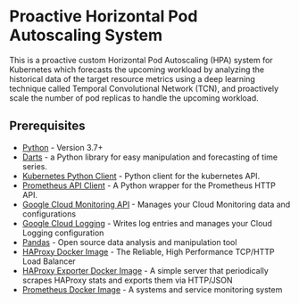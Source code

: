 # Proactive Horizontal Pod Autoscaling System

This is a proactive custom Horizontal Pod Autoscaling (HPA) system for Kubernetes which forecasts the upcoming workload by analyzing the historical data of the target resource metrics using a deep learning technique called Temporal Convolutional Network (TCN), and proactively scale the number of pod replicas to handle the upcoming workload.

## Prerequisites

- [Python](https://www.python.org/downloads/) - Version 3.7+
- [Darts](https://unit8co.github.io/darts/quickstart/00-quickstart.html#Installing-Darts) - a Python library for easy manipulation and forecasting of time series.
- [Kubernetes Python Client](https://github.com/kubernetes-client/python) - Python client for the kubernetes API.
- [Prometheus API Client](https://github.com/AICoE/prometheus-api-client-python) - A Python wrapper for the Prometheus HTTP API.
- [Google Cloud Monitoring API](https://github.com/googleapis/python-monitoring) - Manages your Cloud Monitoring data and configurations
- [Google Cloud Logging](https://github.com/googleapis/python-logging) - Writes log entries and manages your Cloud Logging configuration
- [Pandas](https://pandas.pydata.org/getting_started.html) - Open source data analysis and manipulation tool
- [HAProxy Docker Image](https://hub.docker.com/_/haproxy) - The Reliable, High Performance TCP/HTTP Load Balancer
- [HAProxy Exporter Docker Image](https://hub.docker.com/r/prom/haproxy-exporter) - A simple server that periodically scrapes HAProxy stats and exports them via HTTP/JSON
- [Prometheus Docker Image](https://hub.docker.com/r/prom/prometheus/) - A systems and service monitoring system